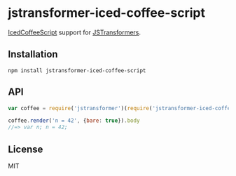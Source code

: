 # jstransformer-iced-coffee-script

[IcedCoffeeScript](http://maxtaco.github.io/coffee-script/) support for [JSTransformers](http://github.com/jstransformers).

## Installation

    npm install jstransformer-iced-coffee-script

## API

```js
var coffee = require('jstransformer')(require('jstransformer-iced-coffee-script'))

coffee.render('n = 42', {bare: true}).body
//=> var n; n = 42;
```

## License

MIT
